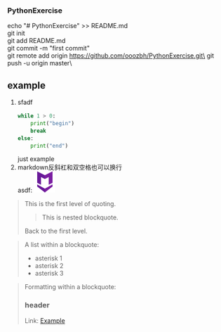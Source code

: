 ### PythonExercise ###
echo "# PythonExercise" >> README.md\
git init\
git add README.md\
git commit -m "first commit"\
git remote add origin https://github.com/ooozbh/PythonExercise.git\
git push -u origin master\

## example ##
1.  sfadf  
    ```python
    while 1 > 0:
        print("begin")
        break
    else:
        print("end")
    ```
    just example
1.  markdown反斜杠和双空格也可以换行\
asdf:
![alt text](https://github.com/adam-p/markdown-here/raw/master/src/common/images/icon48.png "Logo Title Text 1")  

> This is the first level of quoting.
>
> > This is nested blockquote.
>
> Back to the first level.


> A list within a blockquote:
>
> *	asterisk 1
> *	asterisk 2
> *	asterisk 3


> Formatting within a blockquote:
>
> ### header
> Link: [Example](http://example.com)
